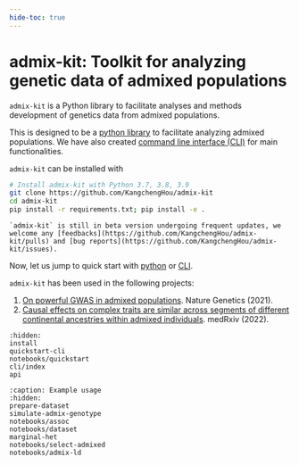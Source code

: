 ```yaml
---
hide-toc: true
---
```


# admix-kit: Toolkit for analyzing genetic data of admixed populations
`admix-kit` is a Python library to facilitate analyses and methods development of genetics 
data from admixed populations.

This is designed to be a [python library](api.md) to facilitate analyzing admixed populations. 
We have also created [command line interface (CLI)](cli/index.md) for main functionalities.

`admix-kit` can be installed with
```bash
# Install admix-kit with Python 3.7, 3.8, 3.9
git clone https://github.com/KangchengHou/admix-kit
cd admix-kit
pip install -r requirements.txt; pip install -e .
```

```{note}
`admix-kit` is still in beta version undergoing frequent updates, we welcome any [feedbacks](https://github.com/KangchengHou/admix-kit/pulls) and [bug reports](https://github.com/KangchengHou/admix-kit/issues).   
```

Now, let us jump to quick start with [python](notebooks/quickstart) or [CLI](quickstart-cli.md).

`admix-kit` has been used in the following projects:
1. [On powerful GWAS in admixed populations](https://www.nature.com/articles/s41588-021-00953-5). Nature Genetics (2021).
2. [Causal effects on complex traits are similar across segments of different continental ancestries within admixed individuals](https://www.medrxiv.org/content/10.1101/2022.08.16.22278868v1). medRxiv (2022).


```{toctree}
:hidden:
install
quickstart-cli
notebooks/quickstart
cli/index
api
```

```{toctree}
:caption: Example usage
:hidden:
prepare-dataset
simulate-admix-genotype
notebooks/assoc
notebooks/dataset
marginal-het
notebooks/select-admixed
notebooks/admix-ld
```

<!-- notebooks/simulate-genotype -->
